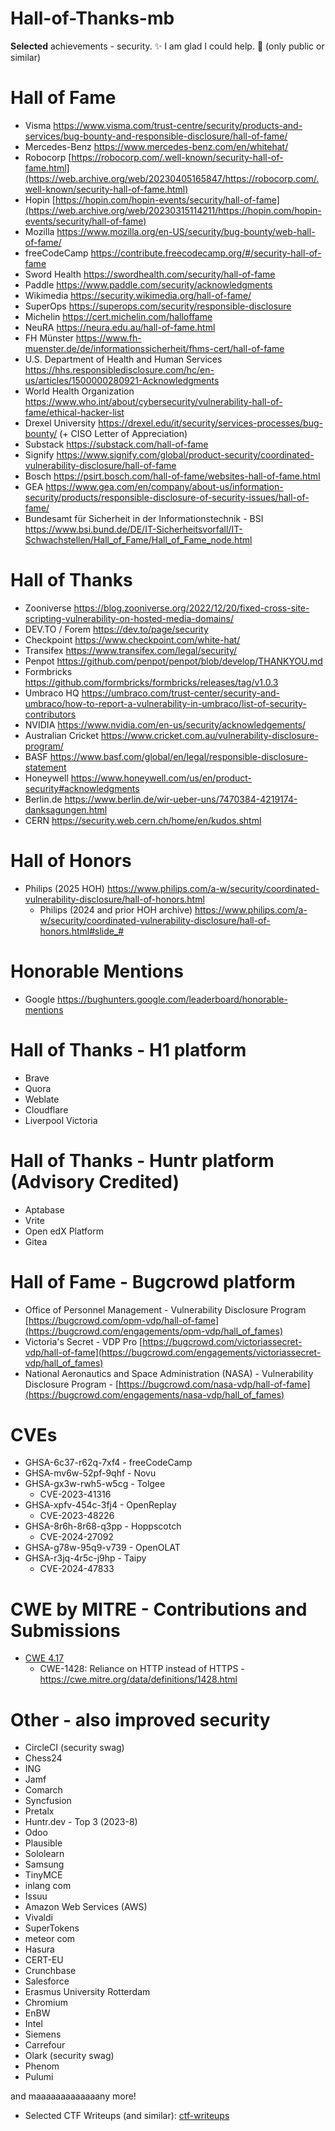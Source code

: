 # Hall-of-Thanks-mb
**Selected** achievements - security. ✨ I am glad I could help. 🎉 (only public or similar)

# Hall of Fame
- Visma https://www.visma.com/trust-centre/security/products-and-services/bug-bounty-and-responsible-disclosure/hall-of-fame/
- Mercedes-Benz https://www.mercedes-benz.com/en/whitehat/
- Robocorp [https://robocorp.com/.well-known/security-hall-of-fame.html](https://web.archive.org/web/20230405165847/https://robocorp.com/.well-known/security-hall-of-fame.html)
- Hopin [https://hopin.com/hopin-events/security/hall-of-fame](https://web.archive.org/web/20230315114211/https://hopin.com/hopin-events/security/hall-of-fame)
- Mozilla https://www.mozilla.org/en-US/security/bug-bounty/web-hall-of-fame/
- freeCodeCamp https://contribute.freecodecamp.org/#/security-hall-of-fame
- Sword Health https://swordhealth.com/security/hall-of-fame
- Paddle https://www.paddle.com/security/acknowledgments
- Wikimedia https://security.wikimedia.org/hall-of-fame/
- SuperOps https://superops.com/security/responsible-disclosure
- Michelin https://cert.michelin.com/halloffame
- NeuRA https://neura.edu.au/hall-of-fame.html
- FH Münster https://www.fh-muenster.de/de/informationssicherheit/fhms-cert/hall-of-fame
- U.S. Department of Health and Human Services https://hhs.responsibledisclosure.com/hc/en-us/articles/1500000280921-Acknowledgments
- World Health Organization https://www.who.int/about/cybersecurity/vulnerability-hall-of-fame/ethical-hacker-list
- Drexel University https://drexel.edu/it/security/services-processes/bug-bounty/ (+ CISO Letter of Appreciation)
- Substack https://substack.com/hall-of-fame
- Signify https://www.signify.com/global/product-security/coordinated-vulnerability-disclosure/hall-of-fame
- Bosch https://psirt.bosch.com/hall-of-fame/websites-hall-of-fame.html
- GEA https://www.gea.com/en/company/about-us/information-security/products/responsible-disclosure-of-security-issues/hall-of-fame/
- Bundesamt für Sicherheit in der Informationstechnik - BSI https://www.bsi.bund.de/DE/IT-Sicherheitsvorfall/IT-Schwachstellen/Hall_of_Fame/Hall_of_Fame_node.html

# Hall of Thanks
- Zooniverse https://blog.zooniverse.org/2022/12/20/fixed-cross-site-scripting-vulnerability-on-hosted-media-domains/
- DEV.TO / Forem https://dev.to/page/security
- Checkpoint https://www.checkpoint.com/white-hat/
- Transifex https://www.transifex.com/legal/security/
- Penpot https://github.com/penpot/penpot/blob/develop/THANKYOU.md
- Formbricks https://github.com/formbricks/formbricks/releases/tag/v1.0.3
- Umbraco HQ https://umbraco.com/trust-center/security-and-umbraco/how-to-report-a-vulnerability-in-umbraco/list-of-security-contributors
- NVIDIA https://www.nvidia.com/en-us/security/acknowledgements/
- Australian Cricket https://www.cricket.com.au/vulnerability-disclosure-program/
- BASF https://www.basf.com/global/en/legal/responsible-disclosure-statement
- Honeywell https://www.honeywell.com/us/en/product-security#acknowledgments
- Berlin.de https://www.berlin.de/wir-ueber-uns/7470384-4219174-danksagungen.html
- CERN https://security.web.cern.ch/home/en/kudos.shtml

# Hall of Honors
- Philips (2025 HOH) https://www.philips.com/a-w/security/coordinated-vulnerability-disclosure/hall-of-honors.html
  - Philips (2024 and prior HOH archive) https://www.philips.com/a-w/security/coordinated-vulnerability-disclosure/hall-of-honors.html#slide_#

# Honorable Mentions
- Google https://bughunters.google.com/leaderboard/honorable-mentions

# Hall of Thanks - H1 platform
- Brave
- Quora
- Weblate
- Cloudflare
- Liverpool Victoria

# Hall of Thanks - Huntr platform (Advisory Credited)
- Aptabase
- Vrite
- Open edX Platform
- Gitea

# Hall of Fame - Bugcrowd platform
- Office of Personnel Management - Vulnerability Disclosure Program [https://bugcrowd.com/opm-vdp/hall-of-fame](https://bugcrowd.com/engagements/opm-vdp/hall_of_fames)
- Victoria's Secret - VDP Pro [https://bugcrowd.com/victoriassecret-vdp/hall-of-fame](https://bugcrowd.com/engagements/victoriassecret-vdp/hall_of_fames)
- National Aeronautics and Space Administration (NASA) - Vulnerability Disclosure Program - [https://bugcrowd.com/nasa-vdp/hall-of-fame](https://bugcrowd.com/engagements/nasa-vdp/hall_of_fames)

# CVEs
- GHSA-6c37-r62q-7xf4 - freeCodeCamp
- GHSA-mv6w-52pf-9qhf - Novu
- GHSA-gx3w-rwh5-w5cg - Tolgee
  - CVE-2023-41316
- GHSA-xpfv-454c-3fj4 - OpenReplay
  - CVE-2023-48226
- GHSA-8r6h-8r68-q3pp - Hoppscotch
  - CVE-2024-27092
- GHSA-g78w-95q9-v739 - OpenOLAT
- GHSA-r3jq-4r5c-j9hp - Taipy
  - CVE-2024-47833

# CWE by MITRE - Contributions and Submissions
- [CWE 4.17](https://cwe.mitre.org/news/archives/news2025.html#april03_CWE_Version_4_17_Now_Available)
  - CWE-1428: Reliance on HTTP instead of HTTPS - https://cwe.mitre.org/data/definitions/1428.html

# Other - also improved security
- CircleCI (security swag)
- Chess24
- ING
- Jamf
- Comarch
- Syncfusion
- Pretalx
- Huntr.dev - Top 3 (2023-8)
- Odoo
- Plausible
- Sololearn
- Samsung
- TinyMCE
- inlang com
- Issuu
- Amazon Web Services (AWS)
- Vivaldi
- SuperTokens
- meteor com
- Hasura
- CERT-EU
- Crunchbase
- Salesforce
- Erasmus University Rotterdam
- Chromium
- EnBW
- Intel
- Siemens
- Carrefour
- Olark (security swag)
- Phenom
- Pulumi 

and maaaaaaaaaaaaany more!
- Selected CTF Writeups (and similar): [ctf-writeups](https://github.com/mbiesiad/ctf-writeups)

